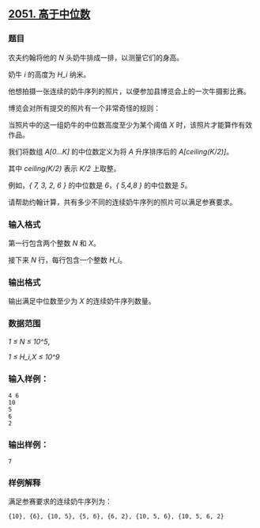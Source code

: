 ## [2051. 高于中位数](https://www.acwing.com/problem/content/2053/)

### 题目

农夫约翰将他的 *N* 头奶牛排成一排，以测量它们的身高。

奶牛 *i* 的高度为 *H_i* 纳米。

他想拍摄一张连续的奶牛序列的照片，以便参加县博览会上的一次牛摄影比赛。

博览会对所有提交的照片有一个非常奇怪的规则：

当照片中的这一组奶牛的中位数高度至少为某个阈值 *X* 时，该照片才能算作有效作品。

我们将数组 *A[0…K]* 的中位数定义为将 *A* 升序排序后的 *A[ceiling(K/2)]*。

其中 *ceiling(K/2)* 表示 *K/2* 上取整。

例如，*{ 7, 3, 2, 6 }* 的中位数是 *6*，*{ 5,4,8 }* 的中位数是 *5*。

请帮助约翰计算，共有多少不同的连续奶牛序列的照片可以满足参赛要求。

### 输入格式

第一行包含两个整数 *N* 和 *X*。

接下来 *N* 行，每行包含一个整数 *H_i*。

### 输出格式

输出满足中位数至少为 *X* 的连续奶牛序列数量。

### 数据范围

*1 ≤ N ≤ 10^5*,

*1 ≤ H_i,X ≤ 10^9*

### 输入样例：

```
4 6
10
5
6
2
```

### 输出样例：

```
7
```

### 样例解释

满足参赛要求的连续奶牛序列为：

```
{10}, {6}, {10, 5}, {5, 6}, {6, 2}, {10, 5, 6}, {10, 5, 6, 2}
```
